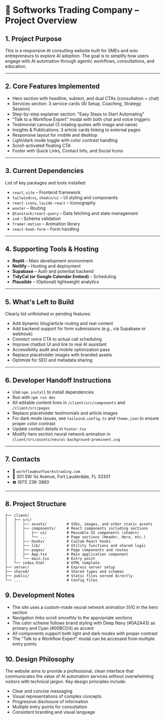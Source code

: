 # 🧾 Softworks Trading Company – Project Overview

## 1. Project Purpose  
This is a responsive AI consulting website built for SMEs and solo entrepreneurs to explore AI adoption. The goal is to simplify how users engage with AI automation through agentic workflows, consultations, and education.

---

## 2. Core Features Implemented  
- Hero section with headline, subtext, and dual CTAs (consultation + chat)
- Services section: 3 service cards (AI Setup, Coaching, Strategy Session)
- Step-by-step explainer section: "Easy Steps to Start Automating"
- "Talk to a Workflow Expert" modal with both chat and voice triggers
- Testimonial carousel (3 rotating quotes with image and name)
- Insights & Publications: 3 article cards linking to external pages
- Responsive layout for mobile and desktop
- Light/dark mode toggle with color contrast handling
- Scroll-activated floating CTA
- Footer with Quick Links, Contact Info, and Social Icons

---

## 3. Current Dependencies  
List of key packages and tools installed:

- `react`, `vite` – Frontend framework
- `tailwindcss`, `shadcn/ui` – UI styling and components
- `react-icons`, `lucide-react` – Iconography
- `wouter` – Routing
- `@tanstack/react-query` – Data fetching and state management
- `zod` – Schema validation
- `framer-motion` – Animation library
- `react-hook-form` – Form handling

---

## 4. Supporting Tools & Hosting  
- **Replit** – Main development environment  
- **Netlify** – Hosting and deployment  
- **Supabase** – Auth and potential backend  
- **TidyCal (or Google Calendar Embed)** – Scheduling  
- **Plausible** – (Optional) lightweight analytics  

---

## 5. What's Left to Build  
Clearly list unfinished or pending features:

- Add dynamic blog/article routing and real content
- Add backend support for form submissions (e.g., via Supabase or webhook)
- Connect voice CTA to actual call scheduling
- Improve chatbot UI and link to real AI assistant
- Accessibility audit and mobile optimization pass
- Replace placeholder images with branded assets
- Optimize for SEO and metadata sharing

---

## 6. Developer Handoff Instructions  
- Use `npm install` to install dependencies  
- Run with `npm run dev`  
- All editable content lives in `/client/src/components` and `/client/src/pages`
- Replace placeholder testimonials and article images  
- For dark mode issues, see `tailwind.config.ts` and `theme.json` to ensure proper color contrast
- Update contact details in `Footer.tsx`
- Modify hero section neural network animation in `client/src/assets/neural-background-prominent.svg`

---

## 7. Contacts  
- 📧 `workflow@softworkstrading.com`  
- 📍 301 SW 1st Avenue, Fort Lauderdale, FL 33301  
- ☎️ (971) 238-3860  

---

## 8. Project Structure

```
├── client/
│   ├── src/
│   │   ├── assets/         # SVGs, images, and other static assets
│   │   ├── components/     # React components including sections
│   │   │   ├── ui/         # Reusable UI components (shadcn)
│   │   │   └── ...         # Page sections (Header, Hero, etc.)
│   │   ├── hooks/          # Custom React hooks
│   │   ├── lib/            # Utility functions and shared logic
│   │   ├── pages/          # Page components and routes
│   │   ├── App.tsx         # Main application component
│   │   └── main.tsx        # Entry point
│   └── index.html          # HTML template
├── server/                 # Express server setup
├── shared/                 # Shared types and schemas
├── public/                 # Static files served directly
└── ...                     # Config files
```

## 9. Development Notes

- The site uses a custom-made neural network animation SVG in the hero section
- Navigation links scroll smoothly to the appropriate sections
- The color scheme follows brand styling with Deep Navy (#0A2A43) as primary and Cyan (#00BCD4) as accent
- All components support both light and dark modes with proper contrast
- The "Talk to a Workflow Expert" modal can be accessed from multiple entry points

## 10. Design Philosophy

The website aims to provide a professional, clean interface that communicates the value of AI automation services without overwhelming visitors with technical jargon. Key design principles include:

- Clear and concise messaging
- Visual representations of complex concepts
- Progressive disclosure of information
- Multiple entry points for consultation
- Consistent branding and visual language